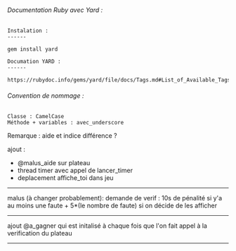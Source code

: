 ###### Documentation Ruby avec Yard : 
    Instalation :
    ------

    gem install yard

    Documation YARD :
    ------
    
    https://rubydoc.info/gems/yard/file/docs/Tags.md#List_of_Available_Tags

###### Convention de nommage :
    Classe : CamelCase
    Méthode + variables : avec_underscore


Remarque :
aide et indice différence ?

ajout :
- @malus_aide sur plateau
- thread timer avec appel de lancer_timer
- deplacement affiche_toi dans jeu

---

malus (à changer probablement):
demande de verif : 10s de pénalité si y'a au moins une faute + 5*(le nombre de faute) si on décide de les afficher

---
ajout @a_gagner qui est initalisé à chaque fois que l'on fait appel à la verification du plateau

---
